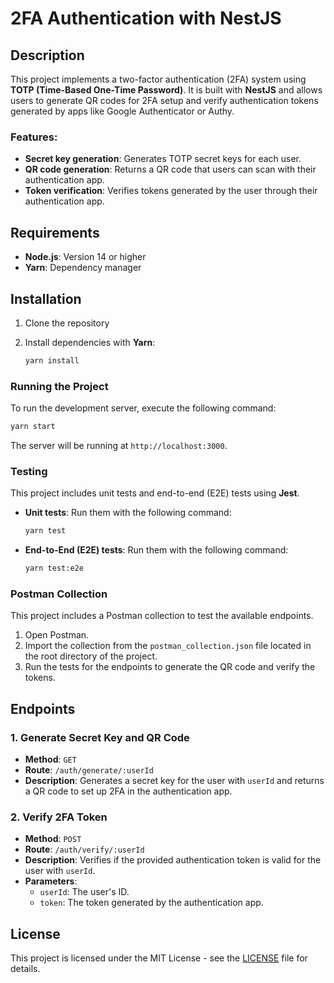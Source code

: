 # 2FA Authentication with NestJS

## Description

This project implements a two-factor authentication (2FA) system using **TOTP (Time-Based One-Time Password)**. It is built with **NestJS** and allows users to generate QR codes for 2FA setup and verify authentication tokens generated by apps like Google Authenticator or Authy.

### Features:

- **Secret key generation**: Generates TOTP secret keys for each user.
- **QR code generation**: Returns a QR code that users can scan with their authentication app.
- **Token verification**: Verifies tokens generated by the user through their authentication app.

## Requirements

- **Node.js**: Version 14 or higher
- **Yarn**: Dependency manager

## Installation

1. Clone the repository

2. Install dependencies with **Yarn**:
   ```bash
   yarn install
   ```

### Running the Project

To run the development server, execute the following command:

```bash
yarn start
```

The server will be running at `http://localhost:3000`.

### Testing

This project includes unit tests and end-to-end (E2E) tests using **Jest**.

- **Unit tests**: Run them with the following command:

  ```bash
  yarn test
  ```

- **End-to-End (E2E) tests**: Run them with the following command:
  ```bash
  yarn test:e2e
  ```

### Postman Collection

This project includes a Postman collection to test the available endpoints.

1. Open Postman.
2. Import the collection from the `postman_collection.json` file located in the root directory of the project.
3. Run the tests for the endpoints to generate the QR code and verify the tokens.

## Endpoints

### 1. **Generate Secret Key and QR Code**

- **Method**: `GET`
- **Route**: `/auth/generate/:userId`
- **Description**: Generates a secret key for the user with `userId` and returns a QR code to set up 2FA in the authentication app.

### 2. **Verify 2FA Token**

- **Method**: `POST`
- **Route**: `/auth/verify/:userId`
- **Description**: Verifies if the provided authentication token is valid for the user with `userId`.
- **Parameters**:
  - `userId`: The user's ID.
  - `token`: The token generated by the authentication app.

## License

This project is licensed under the MIT License - see the [LICENSE](LICENSE) file for details.
